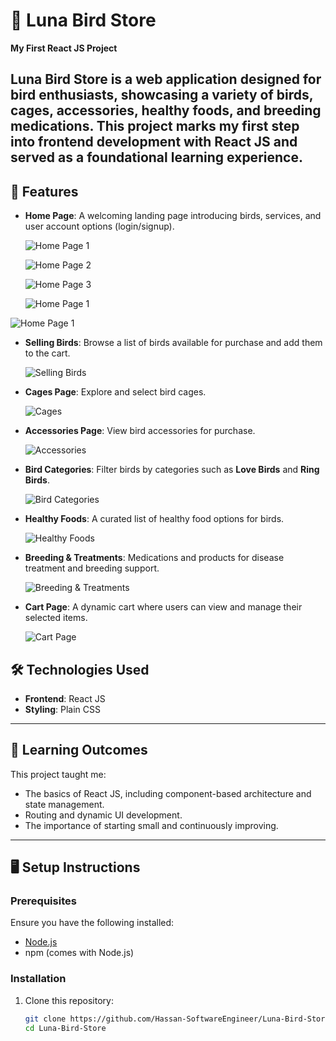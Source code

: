# 🌟 Luna Bird Store  

**My First React JS Project**  

Luna Bird Store is a web application designed for bird enthusiasts, showcasing a variety of birds, cages, accessories, healthy foods, and breeding medications.
This project marks my first step into frontend development with React JS and served as a foundational learning experience.  
---

## 🚀 Features  
- **Home Page**: A welcoming landing page introducing birds, services, and user account options (login/signup).
  

  ![Home Page 1](output_images/Home1.png)


  ![Home Page 2](output_images/Home2.png)

 
  ![Home Page 3](output_images/Home3.png)


   ![Home Page 1](output_images/login.png)

  
  
 ![Home Page 1](output_images/signUp.png)


   

- **Selling Birds**: Browse a list of birds available for purchase and add them to the cart.


  ![Selling Birds](output_images/sellingBirds.png)  


- **Cages Page**: Explore and select bird cages.



  ![Cages](output_images/cages.png)
  

- **Accessories Page**: View bird accessories for purchase.



  ![Accessories](output_images/Accessories.png)
  

- **Bird Categories**: Filter birds by categories such as **Love Birds** and **Ring Birds**.



  ![Bird Categories](output_images/birdsCategories.png)
  

- **Healthy Foods**: A curated list of healthy food options for birds.


 
  ![Healthy Foods](output_images/healthyFoods.png)
  

- **Breeding & Treatments**: Medications and products for disease treatment and breeding support.


  
  ![Breeding & Treatments](output_images/breedingTreatment.png)
  

- **Cart Page**: A dynamic cart where users can view and manage their selected items.



  ![Cart Page](output_images/Carts.png)  



## 🛠️ Technologies Used  
- **Frontend**: React JS  
- **Styling**: Plain CSS  

---

## 📖 Learning Outcomes  
This project taught me:  
- The basics of React JS, including component-based architecture and state management.  
- Routing and dynamic UI development.  
- The importance of starting small and continuously improving.  

---

## 🖥️ Setup Instructions  

### Prerequisites  
Ensure you have the following installed:  
- [Node.js](https://nodejs.org/)  
- npm (comes with Node.js)  

### Installation  
1. Clone this repository:  
   ```bash
   git clone https://github.com/Hassan-SoftwareEngineer/Luna-Bird-Store.git
   cd Luna-Bird-Store
   
